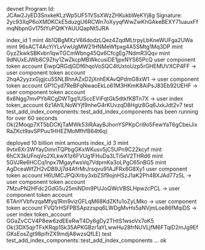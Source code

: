 devnet 
Program Id: JCAw2JyED3SnxkeKLzWp5UF51VSsXWzZHKukbWeKYj8g
Signature: 2yc93XqP6oXMDKCkE5duzgU6RCWn7oXyyqfWwZwKhGAkeBEXY71uauxFfmqNbpnGv175tYuPQtKYAUUQapNt5JRA

index_id 1
mint 4b1QBgMXzV66dodzLQez4ZqdMLtrpyLbKneWUFga2UWa
mint 96sACT4AcYiYLvVwUgMW21HNMeWfpxg4A5SMtg1Mq3DP
mint GyzZkwkSBKvbn1qwTGCmWbng45Qx6CfcgEg7NdmR3Qqv
mint 9dNUxEJWb8C9Zhy1ZwZkcpMBWkcusiDE1jpxNYS65PcQ
user component token account EiwpQRGdjGDf6hqoVoSQC4tUxtoUzp5rGHEMUVXCP4FF ->
user component token account 2hqA2yyzxGjgjcu5SNLBhnAZxD2jXnhEKAvQPdmG8xW1 ->
user component token account GP1Cyd7ReBFqNwaoEkLo61M3HKmK8AiPsJ83Eb92UEHF ->
user component token account 6x6Ngg7mvPYbRCgDWTgq1USccEViFqtGk5dtkfKBTn7X ->
user index token_account 6z1Ah1LNoWYjf9nheG4rKUvzqD8Hgiz8Gq6JxkJdt2v7
test test_add_index_components::test_add_index_components has been running for over 60 seconds
Ok(2Moqp7XT5bDCKjTaMWk53iRAayBJhonYSPKpCri9o5FewYaT6gCbeiJixRaZKct9avSPPuu1HHEZMoMfhfB64t6q)


deployed 10 billion mint amounts 
index_id 3
mint 9vtx6Xr3WYayDimnTQPbgGKxWKusv5jC5UPn9C22kcyf
mint 6hCX3kUFnqVo2XLkwX1z6FVUg1FHuDa3LTi5eV2THRd6
mint 5GVJRe6HCCq1npx7MgayfwsVq7VdpmKa3oLPgC65nBG5
mint AgDceaWfZH2vDB9Jj7d4AfrMrJrsqvu91AJFRx6G8Xy1
user component token account H6UMCJPQiXrby3xbZSf9ojnHSzJ1aK2Ph4BXJAd77z5L ->
user component token account 7MzuPN2HFdc2GdG5u25miNDm9PUJoQWcVBSLHpwzcPCL ->
user component token account 6TAnYVbfvzqaMfyq1Rm9vizGFLqM68KdZKfu1oZyLMko ->
user component token account FVQ1rHSFPBSApzzspq6LWDgMvHs5aNVjmLoe86fMqiDS ->
user index token_account GGaZvCCV4P8ew6zdEEeRwT4Dy6gDy2THtS1wsoVx7oK5
Ok(3DX5qjrTFxKRqp1Sk35APKGBzr1aYLwwHu28frNUVLjfM6FTqiD2mJg9EfGKsEosZgt98pifrZX9mdjA8wzsQfLE)
test test_add_index_components::test_add_index_components ... ok